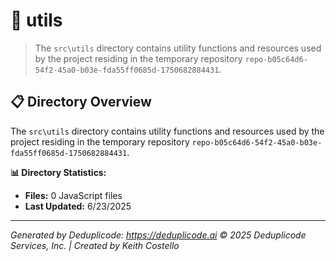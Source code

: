 # 📁 utils

> The `src\utils` directory contains utility functions and resources used by the project residing in the temporary repository `repo-b05c64d6-54f2-45a0-b03e-fda55ff0685d-1750682884431`.

## 📋 Directory Overview

The `src\utils` directory contains utility functions and resources used by the project residing in the temporary repository `repo-b05c64d6-54f2-45a0-b03e-fda55ff0685d-1750682884431`.

**📊 Directory Statistics:**
- **Files:** 0 JavaScript files
- **Last Updated:** 6/23/2025

---

*Generated by Deduplicode: https://deduplicode.ai*
*© 2025 Deduplicode Services, Inc. | Created by Keith Costello*
